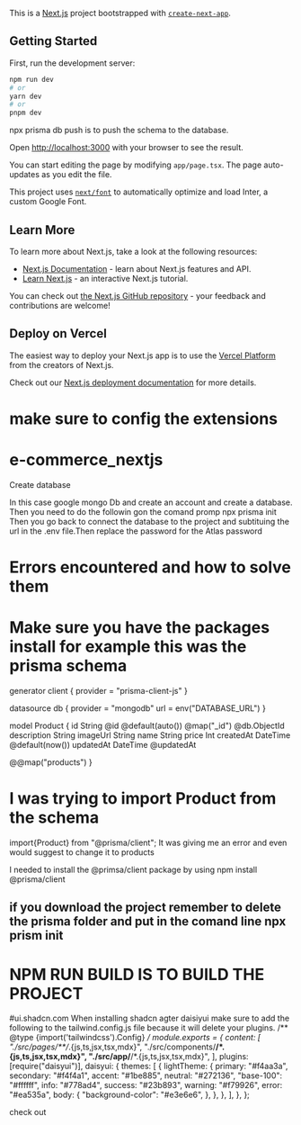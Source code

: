 This is a [Next.js](https://nextjs.org/) project bootstrapped with [`create-next-app`](https://github.com/vercel/next.js/tree/canary/packages/create-next-app).

## Getting Started

First, run the development server:

```bash
npm run dev
# or
yarn dev
# or
pnpm dev
```

npx prisma db push is to push the schema to the database.

Open [http://localhost:3000](http://localhost:3000) with your browser to see the result.

You can start editing the page by modifying `app/page.tsx`. The page auto-updates as you edit the file.

This project uses [`next/font`](https://nextjs.org/docs/basic-features/font-optimization) to automatically optimize and load Inter, a custom Google Font.

## Learn More

To learn more about Next.js, take a look at the following resources:

- [Next.js Documentation](https://nextjs.org/docs) - learn about Next.js features and API.
- [Learn Next.js](https://nextjs.org/learn) - an interactive Next.js tutorial.

You can check out [the Next.js GitHub repository](https://github.com/vercel/next.js/) - your feedback and contributions are welcome!

## Deploy on Vercel

The easiest way to deploy your Next.js app is to use the [Vercel Platform](https://vercel.com/new?utm_medium=default-template&filter=next.js&utm_source=create-next-app&utm_campaign=create-next-app-readme) from the creators of Next.js.

Check out our [Next.js deployment documentation](https://nextjs.org/docs/deployment) for more details.

# make sure to config the extensions

# e-commerce_nextjs

Create database

In this case google mongo Db and create an account and create a database.
Then you need to do the followin gon the comand promp npx prisma init
Then  you go back to connect the database to the project and subtituing the url in the .env file.Then replace the password for the Atlas password

# Errors encountered and how to solve them

# Make sure you have the packages install for example this was the prisma schema

generator client {
  provider = "prisma-client-js"
}

datasource db {
  provider = "mongodb"
  url      = env("DATABASE_URL")
}

model Product {
  id          String   @id @default(auto()) @map("_id") @db.ObjectId
  description String
  imageUrl    String
  name        String
  price       Int
  createdAt   DateTime @default(now())
  updatedAt   DateTime @updatedAt

  @@map("products")
}

# I was trying to import Product from the schema

 import{Product} from "@prisma/client";
It was giving me an error and even would suggest to change it to products

I needed to install the @primsa/client package by using
npm install @prisma/client

## if you download the project remember to delete the prisma folder and put in the comand line npx prism init

# NPM RUN BUILD IS TO BUILD THE PROJECT

#ui.shadcn.com
When installing shadcn agter daisiyui make sure to add the following to the tailwind.config.js file because it will delete your plugins. 
/** @type {import('tailwindcss').Config} */
module.exports = {
  content: [
    "./src/pages/**/*.{js,ts,jsx,tsx,mdx}",
    "./src/components/**/*.{js,ts,jsx,tsx,mdx}",
    "./src/app/**/*.{js,ts,jsx,tsx,mdx}",
  ],
  plugins: [require("daisyui")],
  daisyui: {
    themes: [
      {
        lightTheme: {
          primary: "#f4aa3a",
          secondary: "#f4f4a1",
          accent: "#1be885",
          neutral: "#272136",
          "base-100": "#ffffff",
          info: "#778ad4",
          success: "#23b893",
          warning: "#f79926",
          error: "#ea535a",
          body: {
            "background-color": "#e3e6e6",
          },
        },
      },
    ],
  },
};



check out 